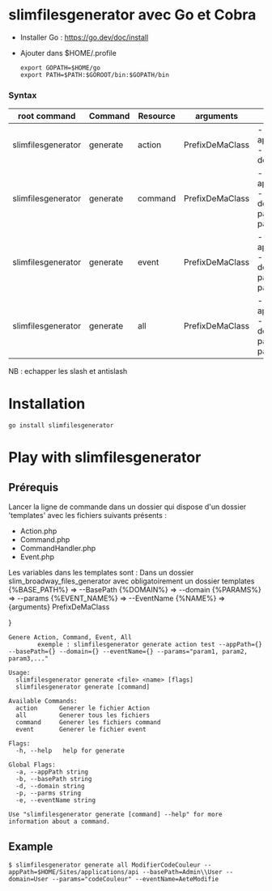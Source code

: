# slimfilesgenerator avec Go et Cobra

* Installer Go : https://go.dev/doc/install
* Ajouter dans $HOME/.profile
  
    ```
    export GOPATH=$HOME/go
    export PATH=$PATH:$GOROOT/bin:$GOPATH/bin
    ```
  
### Syntax

| root command  | Command | Resource | arguments | flags |
|--|--|--|--|--|
|  slimfilesgenerator| generate| action | PrefixDeMaClass | --appPath=chemin/absolu/api --basePath=base/path --domain=Domain|
|  slimfilesgenerator| generate| command | PrefixDeMaClass | --appPath=chemin/absolu/api --basePath=base/path --domain=Domain --params="param1, param2, param3"|
|  slimfilesgenerator| generate| event | PrefixDeMaClass | --appPath=chemin/absolu/api --basePath=base/path --domain=Domain --params="param1, param2, param3" --eventAction=""|
|  slimfilesgenerator| generate| all | PrefixDeMaClass | --appPath=chemin/absolu/api --basePath=base/path --domain=Domain --params="param1, param2, param3" --eventAction=""|

NB : echapper les slash et antislash

# Installation
```
go install slimfilesgenerator
```

# Play with slimfilesgenerator

## Prérequis

Lancer la ligne de commande dans un dossier qui dispose d'un dossier 'templates' avec les fichiers suivants présents :
* Action.php
* Command.php
* CommandHandler.php
* Event.php

Les variables dans les templates sont :
Dans un dossier slim_broadway_files_generator avec obligatoirement un dossier templates
  {%BASE_PATH%} => --BasePath
	{%DOMAIN%} => --domain
	{%PARAMS%} => --params
  {%EVENT_NAME%} => --EventName
	{%NAME%} => {arguments} PrefixDeMaClass
	
}


```
Genere Action, Command, Event, All
        exemple : slimfilesgenerator generate action test --appPath={} --basePath={} --domain={} --eventName={} --params="param1, param2, param3,..."

Usage:
  slimfilesgenerator generate <file> <name> [flags]
  slimfilesgenerator generate [command]

Available Commands:
  action      Generer le fichier Action
  all         Generer tous les fichiers
  command     Generer les fichiers command
  event       Generer le fichier event

Flags:
  -h, --help   help for generate

Global Flags:
  -a, --appPath string
  -b, --basePath string
  -d, --domain string
  -p, --parms string
  -e, --eventName string

Use "slimfilesgenerator generate [command] --help" for more information about a command.
 ```

 
## Example
```
$ slimfilesgenerator generate all ModifierCodeCouleur --appPath=$HOME/Sites/applications/api --basePath=Admin\\User --domain=User --params="codeCouleur" --eventName=AeteModifie
```


